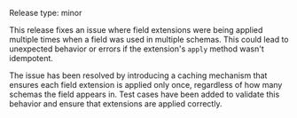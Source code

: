 Release type: minor

This release fixes an issue where field extensions were being applied multiple times when a field was used in multiple schemas. This could lead to unexpected behavior or errors if the extension's `apply` method wasn't idempotent.

The issue has been resolved by introducing a caching mechanism that ensures each field extension is applied only once, regardless of how many schemas the field appears in. Test cases have been added to validate this behavior and ensure that extensions are applied correctly.
